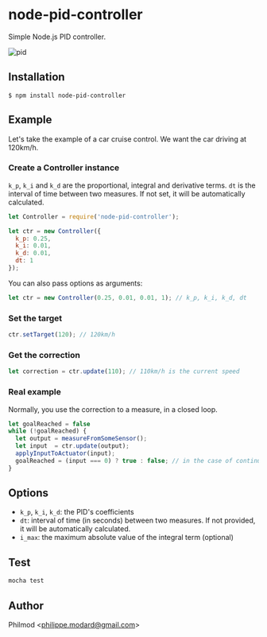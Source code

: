# node-pid-controller

Simple Node.js PID controller.

![pid](http://upload.wikimedia.org/wikipedia/commons/9/91/PID_en_updated_feedback.svg)

## Installation

```
$ npm install node-pid-controller
```

## Example

Let's take the example of a car cruise control. We want the car driving at 120km/h.

### Create a Controller instance

`k_p`, `k_i` and `k_d` are the proportional, integral and derivative terms. `dt` is the interval of time between two measures. If not set, it will be automatically calculated.

```js
let Controller = require('node-pid-controller');

let ctr = new Controller({
  k_p: 0.25,
  k_i: 0.01,
  k_d: 0.01,
  dt: 1
});
```

You can also pass options as arguments:
```js
let ctr = new Controller(0.25, 0.01, 0.01, 1); // k_p, k_i, k_d, dt
```

### Set the target

```js
ctr.setTarget(120); // 120km/h
```

### Get the correction

```js
let correction = ctr.update(110); // 110km/h is the current speed
```

### Real example

Normally, you use the correction to a measure, in a closed loop.

```js
let goalReached = false
while (!goalReached) {
  let output = measureFromSomeSensor();
  let input  = ctr.update(output);
  applyInputToActuator(input);
  goalReached = (input === 0) ? true : false; // in the case of continuous control, you let this variable 'false'
}
```

## Options

* `k_p`, `k_i`, `k_d`: the PID's coefficients
* `dt`: interval of time (in seconds) between two measures. If not provided, it will be automatically calculated.
* `i_max`: the maximum absolute value of the integral term (optional)

## Test

```js
mocha test
```

## Author

Philmod &lt;philippe.modard@gmail.com&gt;
